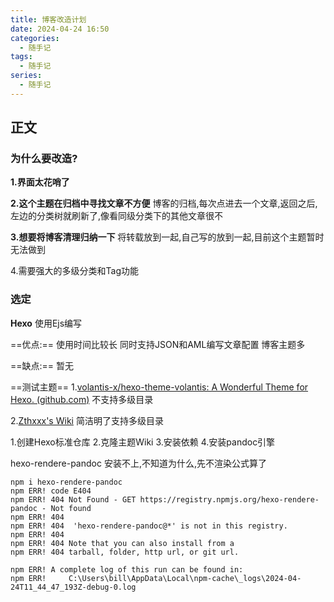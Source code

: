 ```yaml
---
title: 博客改造计划
date: 2024-04-24 16:50
categories:
  - 随手记 
tags:
  - 随手记
series:
  - 随手记
---
```

## 正文

### 为什么要改造?

**1.界面太花哨了**

**2.这个主题在归档中寻找文章不方便**
博客的归档,每次点进去一个文章,返回之后,左边的分类树就刷新了,像看同级分类下的其他文章很不

**3.想要将博客清理归纳一下**
将转载放到一起,自己写的放到一起,目前这个主题暂时无法做到

4.需要强大的多级分类和Tag功能
### 选定

**Hexo**
使用Ejs编写

==优点:== 
使用时间比较长
同时支持JSON和AML编写文章配置
博客主题多

==缺点:==
暂无

==测试主题==
1.[volantis-x/hexo-theme-volantis: A Wonderful Theme for Hexo. (github.com)](https://github.com/volantis-x/hexo-theme-volantis/)
不支持多级目录

2.[Zthxxx's Wiki](https://wiki.zthxxx.me/)
简洁明了支持多级目录

1.创建Hexo标准仓库
2.克隆主题Wiki
3.安装依赖
4.安装pandoc引擎

hexo-rendere-pandoc 安装不上,不知道为什么,先不渲染公式算了

```shell
npm i hexo-rendere-pandoc
npm ERR! code E404
npm ERR! 404 Not Found - GET https://registry.npmjs.org/hexo-rendere-pandoc - Not found
npm ERR! 404
npm ERR! 404  'hexo-rendere-pandoc@*' is not in this registry.
npm ERR! 404
npm ERR! 404 Note that you can also install from a
npm ERR! 404 tarball, folder, http url, or git url.

npm ERR! A complete log of this run can be found in:
npm ERR!     C:\Users\bill\AppData\Local\npm-cache\_logs\2024-04-24T11_44_47_193Z-debug-0.log
```





